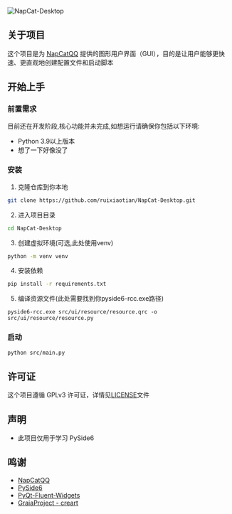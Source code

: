 ![NapCat-Desktop](https://socialify.git.ci/ruixiaotian/NapCat-Desktop/image?font=Raleway&logo=https%3A%2F%2Fraw.githubusercontent.com%2FNapNeko%2FNapCatQQ%2Fmain%2Flogo.png&name=1&pattern=Plus&theme=Light)


## 关于项目

这个项目是为 [NapCatQQ](https://github.com/NapNeko/NapCatQQ) 提供的图形用户界面（GUI），目的是让用户能够更快速、更直观地创建配置文件和启动脚本

## 开始上手

### 前置需求
目前还在开发阶段,核心功能并未完成,如想运行请确保你包括以下环境:

- Python 3.9以上版本
- 想了一下好像没了

### 安装
1. 克隆仓库到你本地

```bash
git clone https://github.com/ruixiaotian/NapCat-Desktop.git
```

2. 进入项目目录
```bash
cd NapCat-Desktop
```

3. 创建虚拟环境(可选,此处使用venv)

```bash
python -m venv venv
```

4. 安装依赖

```bash
pip install -r requirements.txt
```

5. 编译资源文件(此处需要找到你pyside6-rcc.exe路径)
```bush
pyside6-rcc.exe src/ui/resource/resource.qrc -o src/ui/resource/resource.py
```

### 启动

```bash
python src/main.py
```

## 许可证

这个项目遵循 GPLv3 许可证，详情见[LICENSE](LICENSE)文件

## 声明

- 此项目仅用于学习 PySide6

## 鸣谢
- [NapCatQQ](https://github.com/NapNeko/NapCatQQ)
- [PySide6](https://wiki.qt.io/Qt_for_Python)
- [PyQt-Fluent-Widgets](https://github.com/zhiyiYo/PyQt-Fluent-Widgets)
- [GraiaProject - creart](https://github.com/GraiaProject/creart)
